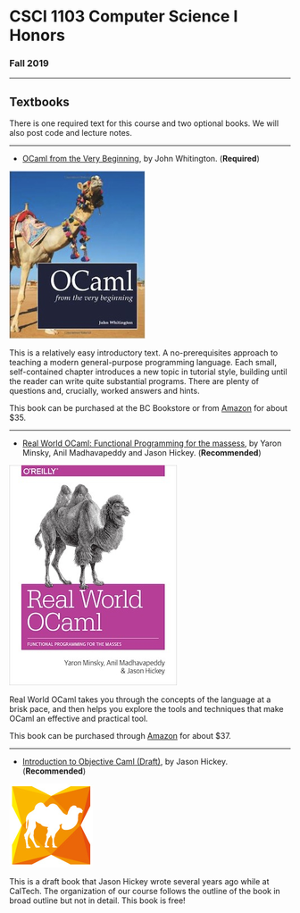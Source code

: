 
# CSCI 1103 Computer Science I Honors

### Fall 2019

---

## Textbooks    

There is one required text for this course and two optional books. We will also post code and lecture notes. 

---

- [OCaml from the Very Beginning](http://ocaml-book.com/), by John Whitington. (**Required**)

 ![Whitington](img/whitington.jpg)

This is a relatively easy introductory text.  A no-prerequisites approach to teaching a modern general-purpose programming language. Each small, self-contained chapter introduces a new topic in tutorial style, building until the reader can write quite substantial programs. There are plenty of questions and, crucially, worked answers and hints.

This book can be purchased at the BC Bookstore or from [Amazon](http://www.amazon.com/OCaml-Very-Beginning-John-Whitington/dp/0957671105%3FSubscriptionId%3D0ENGV10E9K9QDNSJ5C82%26tag%3Dcoherentpdfco-21%26linkCode%3Dxm2%26camp%3D2025%26creative%3D165953%26creativeASIN%3D0957671105) for about $35.

---

- [Real World OCaml: Functional Programming for the massess](https://realworldocaml.org/), by Yaron Minsky, Anil Madhavapeddy and Jason Hickey. (**Recommended**)

 ![Real World OCaml](img/realWorldOCaml.jpg)

Real World OCaml takes you through the concepts of the language at a brisk pace, and then helps you explore the tools and techniques that make OCaml an effective and practical tool.

This book can be purchased through [Amazon](https://www.amazon.com/Real-World-OCaml-Functional-programming/dp/144932391X) for about $37.

---

- [Introduction to Objective Caml (Draft)](pdf//Hickey.pdf), by Jason Hickey. (**Recommended**)

 ![Hickey](img/caml.jpg)

This is a draft book that Jason Hickey wrote several years ago while at CalTech.  The organization of our course follows the outline of the book in broad outline but not in detail. This book is free!

